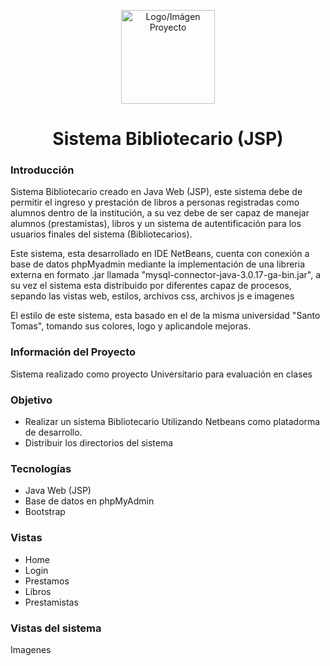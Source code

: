 <!DOCTYPE html>
<html lang="en">
<head>
	<meta charset="UTF-8">
</head>
<body>
	<p align="center"><img src="" alt="Logo/Imágen Proyecto" width="150px" height="150px"></p>
	<h1 align="center">Sistema Bibliotecario (JSP)</h1>
	<h3>Introducción</h3>
  <p>Sistema Bibliotecario creado en Java Web (JSP), este sistema debe de permitir el ingreso y prestación de libros a personas registradas como alumnos dentro de la institución, a su vez debe de ser capaz de manejar alumnos (prestamistas), libros y un sistema de autentificación para los usuarios finales del sistema (Bibliotecarios).</p>
  <p>Este sistema, esta desarrollado en IDE NetBeans, cuenta con conexión a base de datos phpMyadmin mediante la implementación de una libreria externa en formato .jar llamada "mysql-connector-java-3.0.17-ga-bin.jar", a su vez el sistema esta distribuido por diferentes capaz de procesos, sepando las vistas web, estilos, archivos css, archivos js e imagenes</p>
  <p>El estilo de este sistema, esta basado en el de la misma universidad "Santo Tomas", tomando sus colores, logo y aplicandole mejoras.</p>
  <h3>Información del Proyecto</h3>
  <p>Sistema realizado como proyecto Universitario para evaluación en clases</p>
	<h3>Objetivo</h3>
  <ul>
    <li>Realizar un sistema Bibliotecario Utilizando Netbeans como platadorma de desarrollo.</li>
    <li>Distribuir los directorios del sistema</li>
  </ul>
	<h3>Tecnologías</h3>
  <ul>
    <li>Java Web (JSP)</li>
    <li>Base de datos en phpMyAdmin</li>
    <li>Bootstrap</li>
  </ul>
	<h3>Vistas</h3>
  <ul>
    <li>Home</li>
    <li>Login</li>
    <li>Prestamos</li>
    <li>Libros</li>
    <li>Prestamistas</li>
  </ul>
	<h3>Vistas del sistema</h3>
	<p>Imagenes</p>

	




</body>
</html>
